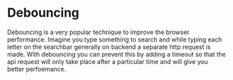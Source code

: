 # Debouncing
Debouncing is a very popular technique to improve the browser performance. Imagine you type something to search and while typing each letter on the searchbar generally on backend a separate http request is made. With debouncing you can prevent this by adding a timeout so that the api request will only take place after a particular time and will give you better perfoemance.
